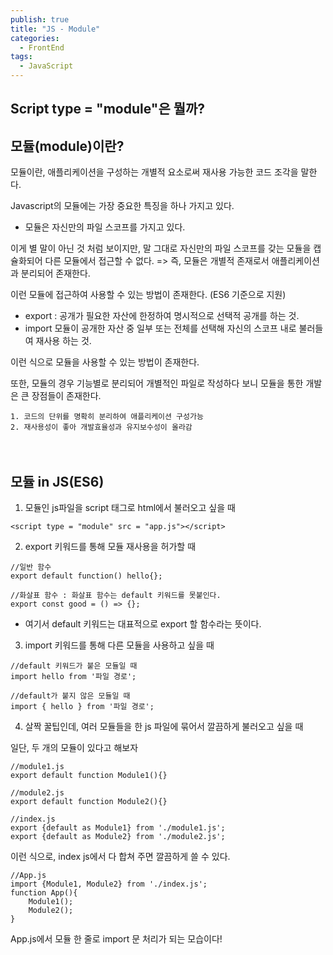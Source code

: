 ```yaml
---
publish: true
title: "JS - Module"
categories:
  - FrontEnd
tags:
  - JavaScript
---
```


## Script type = "module"은 뭘까?

## 모듈(module)이란?

모듈이란, 애플리케이션을 구성하는 개별적 요소로써 재사용 가능한 코드 조각을 말한다.

Javascript의 모듈에는 가장 중요한 특징을 하나 가지고 있다.

- 모듈은 자신만의 파일 스코프를 가지고 있다.

이게 별 말이 아닌 것 처럼 보이지만, 말 그대로 자신만의 파일 스코프를 갖는 모듈을 캡슐화되어 다른 모듈에서 접근할 수 없다.
=> 즉, 모듈은 개별적 존재로서 애플리케이션과 분리되어 존재한다.
ㅤ
ㅤ
ㅤ

이런 모듈에 접근하여 사용할 수 있는 방법이 존재한다. (ES6 기준으로 지원)

- export : 공개가 필요한 자산에 한정하여 명시적으로 선택적 공개를 하는 것.
- import 모듈이 공개한 자산 중 일부 또는 전체를 선택해 자신의 스코프 내로 불러들여 재사용 하는 것.

이런 식으로 모듈을 사용할 수 있는 방법이 존재한다.
ㅤ
ㅤ
ㅤ

또한, 모듈의 경우 기능별로 분리되어 개별적인 파일로 작성하다 보니 모듈을 통한 개발은 큰 장점들이 존재한다.

    1. 코드의 단위를 명확히 분리하여 애플리케이션 구성가능
    2. 재사용성이 좋아 개발효율성과 유지보수성이 올라감

ㅤ
ㅤ
ㅤ

## 모듈 in JS(ES6)

1. 모듈인 js파일을 script 태그로 html에서 불러오고 싶을 때

```
<script type = "module" src = "app.js"></script>
```

2.  export 키워드를 통해 모듈 재사용을 허가할 때

```
//일반 함수
export default function() hello{};

//화살표 함수 : 화살표 함수는 default 키워드를 못붙인다.
export const good = () => {};
```

- 여기서 default 키워드는 대표적으로 export 할 함수라는 뜻이다.

3. import 키워드를 통해 다른 모듈을 사용하고 싶을 때

```
//default 키워드가 붙은 모듈일 때
import hello from '파일 경로';

//default가 붙지 않은 모듈일 때
import { hello } from '파일 경로';
```

4. 살짝 꿀팁인데, 여러 모듈들을 한 js 파일에 묶어서 깔끔하게 불러오고 싶을 때

일단, 두 개의 모듈이 있다고 해보자

```
//module1.js
export default function Module1(){}
```

```
//module2.js
export default function Module2(){}
```

```
//index.js
export {default as Module1} from './module1.js';
export {default as Module2} from './module2.js';
```

이런 식으로, index js에서 다 합쳐 주면 깔끔하게 쓸 수 있다.

```
//App.js
import {Module1, Module2} from './index.js';
function App(){
	Module1();
	Module2();
}
```

App.js에서 모듈 한 줄로 import 문 처리가 되는 모습이다!
